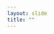 ```yaml
---
layout: slide
title: ""
---
```


<section data-background-image="assets/images/Slide11.png" data-background-size="70%" data-background-position="center"></section>
